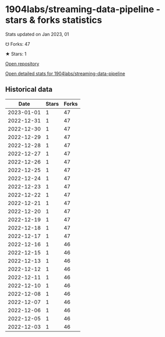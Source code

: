 # 1904labs/streaming-data-pipeline - stars & forks statistics

Stats updated on Jan 2023, 01

☋ Forks: 47

★ Stars: 1

[Open repository](https://github.com/1904labs/streaming-data-pipeline)

[Open detailed stats for 1904labs/streaming-data-pipeline](https://reviewgithub.com/rep/1904labs/streaming-data-pipeline)

## Historical data
| Date | Stars | Forks |
|------|-------|-------|
| 2023-01-01 | 1 | 47 | 
| 2022-12-31 | 1 | 47 | 
| 2022-12-30 | 1 | 47 | 
| 2022-12-29 | 1 | 47 | 
| 2022-12-28 | 1 | 47 | 
| 2022-12-27 | 1 | 47 | 
| 2022-12-26 | 1 | 47 | 
| 2022-12-25 | 1 | 47 | 
| 2022-12-24 | 1 | 47 | 
| 2022-12-23 | 1 | 47 | 
| 2022-12-22 | 1 | 47 | 
| 2022-12-21 | 1 | 47 | 
| 2022-12-20 | 1 | 47 | 
| 2022-12-19 | 1 | 47 | 
| 2022-12-18 | 1 | 47 | 
| 2022-12-17 | 1 | 47 | 
| 2022-12-16 | 1 | 46 | 
| 2022-12-15 | 1 | 46 | 
| 2022-12-13 | 1 | 46 | 
| 2022-12-12 | 1 | 46 | 
| 2022-12-11 | 1 | 46 | 
| 2022-12-10 | 1 | 46 | 
| 2022-12-08 | 1 | 46 | 
| 2022-12-07 | 1 | 46 | 
| 2022-12-06 | 1 | 46 | 
| 2022-12-05 | 1 | 46 | 
| 2022-12-03 | 1 | 46 | 


